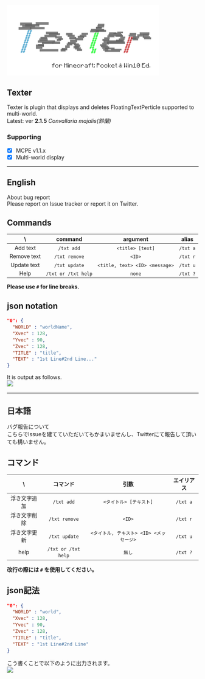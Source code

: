 <img src="/image/Texter.png" width="400px">

## Texter
Texter is plugin that displays and deletes FloatingTextPerticle supported to multi-world.  
Latest: ver **2.1.5** _Convallaria majalis(鈴蘭)_  

### Supporting
- [x] MCPE v1.1.x
- [x] Multi-world display

***
## English
About bug report  
Please report on Issue tracker or report it on Twitter.

## Commands
| \ |command|argument|alias|
|:--:|:--:|:--:|:--:|
|Add text|`/txt add`|`<title> [text]`|`/txt a`|
|Remove text|`/txt remove`|`<ID>`|`/txt r`|
|Update text|`/txt update`|`<title, text> <ID> <message>`|`/txt u`|
|Help|`/txt or /txt help`|`none`|`/txt ?`|

**Please use `#` for line breaks.**

## json notation

``` json
"0": {
  "WORLD" : "worldName",
  "Xvec" : 128,
  "Yvec" : 90,
  "Zvec" : 128,
  "TITLE" : "title",
  "TEXT" : "1st Line#2nd Line..."
}
```
It is output as follows.  
<img src="https://cloud.githubusercontent.com/assets/16377174/24609877/642d64f6-18b7-11e7-9b38-488e0ada3f1e.JPG" width="320px">

***
## 日本語
バグ報告について  
こちらでIssueを建てていただいてもかまいませんし、Twitterにて報告して頂いても構いません。

## コマンド
| \ |コマンド|引数|エイリアス|
|:--:|:--:|:--:|:--:|
|浮き文字追加|`/txt add`|`<タイトル> [テキスト]`|`/txt a`|
|浮き文字削除|`/txt remove`|`<ID>`|`/txt r`|
|浮き文字更新|`/txt update`|`<タイトル, テキスト> <ID> <メッセージ>`|`/txt u`|
|help|`/txt or /txt help`|`無し`|`/txt ?`|

**改行の際には `#` を使用してください。**

## json記法

``` json
"0": {
  "WORLD" : "world",
  "Xvec" : 128,
  "Yvec" : 90,
  "Zvec" : 128,
  "TITLE" : "title",
  "TEXT" : "1st Line#2nd Line"
}
```

こう書くことで以下のように出力されます。  
<img src="https://cloud.githubusercontent.com/assets/16377174/24609877/642d64f6-18b7-11e7-9b38-488e0ada3f1e.JPG" width="320px">
